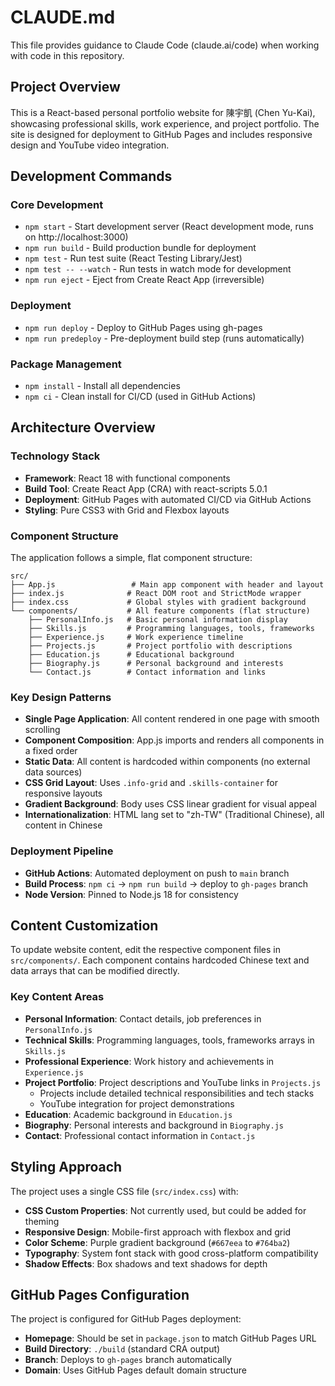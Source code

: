 # CLAUDE.md

This file provides guidance to Claude Code (claude.ai/code) when working with code in this repository.

## Project Overview

This is a React-based personal portfolio website for 陳宇凱 (Chen Yu-Kai), showcasing professional skills, work experience, and project portfolio. The site is designed for deployment to GitHub Pages and includes responsive design and YouTube video integration.

## Development Commands

### Core Development
- `npm start` - Start development server (React development mode, runs on http://localhost:3000)
- `npm run build` - Build production bundle for deployment
- `npm test` - Run test suite (React Testing Library/Jest)
- `npm test -- --watch` - Run tests in watch mode for development
- `npm run eject` - Eject from Create React App (irreversible)

### Deployment
- `npm run deploy` - Deploy to GitHub Pages using gh-pages
- `npm run predeploy` - Pre-deployment build step (runs automatically)

### Package Management
- `npm install` - Install all dependencies
- `npm ci` - Clean install for CI/CD (used in GitHub Actions)

## Architecture Overview

### Technology Stack
- **Framework**: React 18 with functional components
- **Build Tool**: Create React App (CRA) with react-scripts 5.0.1
- **Deployment**: GitHub Pages with automated CI/CD via GitHub Actions
- **Styling**: Pure CSS3 with Grid and Flexbox layouts

### Component Structure
The application follows a simple, flat component structure:

```
src/
├── App.js                 # Main app component with header and layout
├── index.js              # React DOM root and StrictMode wrapper
├── index.css             # Global styles with gradient background
└── components/           # All feature components (flat structure)
    ├── PersonalInfo.js   # Basic personal information display
    ├── Skills.js         # Programming languages, tools, frameworks
    ├── Experience.js     # Work experience timeline
    ├── Projects.js       # Project portfolio with descriptions
    ├── Education.js      # Educational background
    ├── Biography.js      # Personal background and interests
    └── Contact.js        # Contact information and links
```

### Key Design Patterns
- **Single Page Application**: All content rendered in one page with smooth scrolling
- **Component Composition**: App.js imports and renders all components in a fixed order
- **Static Data**: All content is hardcoded within components (no external data sources)
- **CSS Grid Layout**: Uses `.info-grid` and `.skills-container` for responsive layouts
- **Gradient Background**: Body uses CSS linear gradient for visual appeal
- **Internationalization**: HTML lang set to "zh-TW" (Traditional Chinese), all content in Chinese

### Deployment Pipeline
- **GitHub Actions**: Automated deployment on push to `main` branch
- **Build Process**: `npm ci` → `npm run build` → deploy to `gh-pages` branch
- **Node Version**: Pinned to Node.js 18 for consistency

## Content Customization

To update website content, edit the respective component files in `src/components/`. Each component contains hardcoded Chinese text and data arrays that can be modified directly.

### Key Content Areas
- **Personal Information**: Contact details, job preferences in `PersonalInfo.js`
- **Technical Skills**: Programming languages, tools, frameworks arrays in `Skills.js`
- **Professional Experience**: Work history and achievements in `Experience.js`
- **Project Portfolio**: Project descriptions and YouTube links in `Projects.js`
  - Projects include detailed technical responsibilities and tech stacks
  - YouTube integration for project demonstrations
- **Education**: Academic background in `Education.js`
- **Biography**: Personal interests and background in `Biography.js`
- **Contact**: Professional contact information in `Contact.js`

## Styling Approach

The project uses a single CSS file (`src/index.css`) with:
- **CSS Custom Properties**: Not currently used, but could be added for theming
- **Responsive Design**: Mobile-first approach with flexbox and grid
- **Color Scheme**: Purple gradient background (`#667eea` to `#764ba2`)
- **Typography**: System font stack with good cross-platform compatibility
- **Shadow Effects**: Box shadows and text shadows for depth

## GitHub Pages Configuration

The project is configured for GitHub Pages deployment:
- **Homepage**: Should be set in `package.json` to match GitHub Pages URL
- **Build Directory**: `./build` (standard CRA output)
- **Branch**: Deploys to `gh-pages` branch automatically
- **Domain**: Uses GitHub Pages default domain structure
